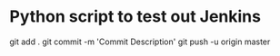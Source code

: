 # Python script to test out Jenkins
git add .
git commit -m 'Commit Description'
git push -u origin master

